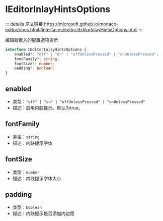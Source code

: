 # IEditorInlayHintsOptions

<backTop />
        
::: details 原文链接
https://microsoft.github.io/monaco-editor/docs.html#interfaces/editor.IEditorInlayHintsOptions.html
:::

编辑器嵌入的配置选项提示

```ts
interface IEditorInlayHintsOptions {
    enabled?: "off" | "on" | "offUnlessPressed" | "onUnlessPressed";
    fontFamily?: string;
    fontSize?: number;
    padding?: boolean;
}
```

## enabled
- 类型：`"off" | "on" | "offUnlessPressed" | "onUnlessPressed"`
- 描述：启用内联提示。默认为true。

## fontFamily
- 类型：`string`
- 描述：内联提示字体

## fontSize
- 类型：`number`
- 描述：内联提示字体大小

## padding
- 类型：`boolean`
- 描述：内联提示是否添加内边距

